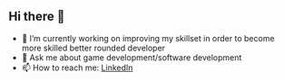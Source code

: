 ## Hi there 👋



- 🔭 I’m currently working on improving my skillset in order to become more skilled better rounded developer
- 💬 Ask me about game development/software development
- 📫 How to reach me:  [LinkedIn]([www.google.com](https://www.linkedin.com/in/michael-mahony-04407b295/))

  


